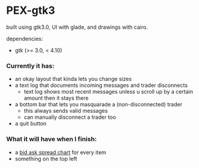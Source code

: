 # PEX-gtk3
built using gtk3.0, UI with glade, and drawings with cairo.

dependencies:
- gtk (>= 3.0, < 4.10)

### Currently it has:
- an okay layout that kinda lets you change sizes
- a text log that documents incoming messages and trader disconnects
  - text log shows most recent messages unless u scroll up by a certain amount then it stays there
- a bottom bar that lets you masquarade a (non-disconnected) trader
  - this always sends valid messages
  - can manually disconnect a trader too
- a quit button

### What it will have when I finish:
- a [bid ask spread chart](https://www.google.com/search?q=bid+ask+spread+chart) for every item
- something on the top left 
